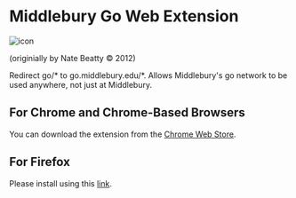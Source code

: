 # Middlebury Go Web Extension 

![icon](https://user-images.githubusercontent.com/78503029/186541427-375bdcfe-8280-41c1-90c7-502122d8911f.png)

(originially by Nate Beatty &copy; 2012)


Redirect go/* to go.middlebury.edu/*.  Allows Middlebury's go network to be used anywhere, not just at Middlebury.

## For Chrome and Chrome-Based Browsers
You can download the extension from the [Chrome Web Store](https://chrome.google.com/webstore/detail/middlebury-go/fhfcnjanfpfaomginhncleapmkddnekf).

## For Firefox
Please install using this [link](https://addons.mozilla.org/firefox/downloads/file/4001805/middlebury_go-2.0.2.xpi).


